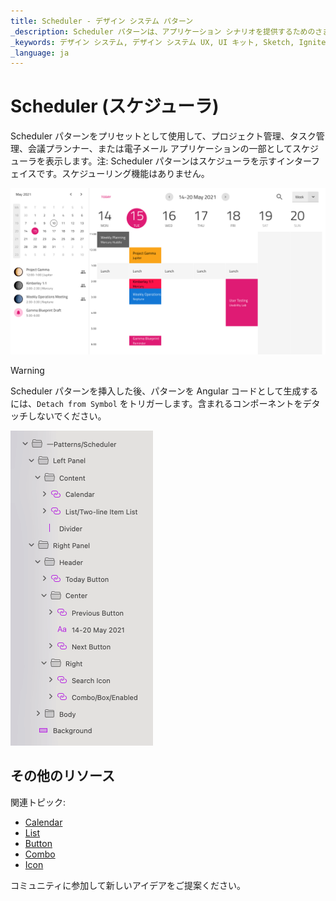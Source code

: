 ```yaml
---
title: Scheduler - デザイン システム パターン
_description: Scheduler パターンは、アプリケーション シナリオを提供するためのさまざまなコンポーネントの複雑な組み合わせです。
_keywords: デザイン システム, デザイン システム UX, UI キット, Sketch, Ignite UI for Angular, Sketch to Angular, Angular, Angular デザイン システム, Sketch から コードをエクスポート, Angular 用のデザイン キット, Sketch HTML, Sketch to HTML, Sketch UI キット
_language: ja
---
```


# Scheduler (スケジューラ)

Scheduler パターンをプリセットとして使用して、プロジェクト管理、タスク管理、会議プランナー、または電子メール アプリケーションの一部としてスケジューラを表示します。注: Scheduler パターンはスケジューラを示すインターフェイスです。スケジューリング機能はありません。

<img class="responsive-img" src="../images/scheduler.png" srcset="../images/scheduler@2x.png 2x" />


> [!WARNING]
> Scheduler パターンを挿入した後、パターンを Angular コードとして生成するには、`Detach from Symbol` をトリガーします。含まれるコンポーネントをデタッチしないでください。

<img class="responsive-img" src="../images/scheduler_detach.png" srcset="../images/scheduler_detach@2x.png 2x" />

## その他のリソース

関連トピック:

- [Calendar](../components/calendar.md)
- [List](../components/list.md)
- [Button](../components/button.md)
- [Combo](../components/combo.md)
- [Icon](../components/icon.md)
  <div class="divider--half"></div>

コミュニティに参加して新しいアイデアをご提案ください。


